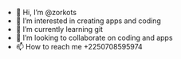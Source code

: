 - 👋 Hi, I’m @zorkots
- 👀 I’m interested in creating apps and coding
- 🌱 I’m currently learning git 
- 💞️ I’m looking to collaborate on coding and apps
- 📫 How to reach me +2250708595974

<!---
zorkots/zorkots is a ✨ special ✨ repository because its `README.md` (this file) appears on your GitHub profile.
You can click the Preview link to take a look at your changes.
--->
